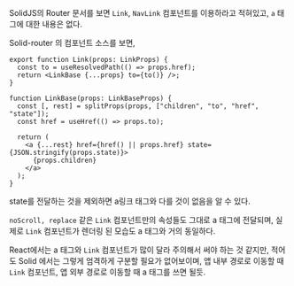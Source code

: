 SolidJS의 Router 문서를 보면 `Link`, `NavLink` 컴포넌트를 이용하라고 적혀있고, `a` 태그에 대한 내용은 없다.

Solid-router 의 컴포넌트 소스를 보면,

```tsx
export function Link(props: LinkProps) {
  const to = useResolvedPath(() => props.href);
  return <LinkBase {...props} to={to()} />;
}

function LinkBase(props: LinkBaseProps) {
  const [, rest] = splitProps(props, ["children", "to", "href", "state"]);
  const href = useHref(() => props.to);

  return (
    <a {...rest} href={href() || props.href} state={JSON.stringify(props.state)}>
      {props.children}
    </a>
  );
}
```

state를 전달하는 것을 제외하면 a링크 태그와 다를 것이 없음을 알 수 있다.

`noScroll, replace` 같은 `Link` 컴포넌트만의 속성들도 그대로 a 태그에 전달되며, 실제로 `Link` 컴포넌트가 렌더링 된 모습도 a 태그와 거의 동일하다.

React에서는 a 태그와 `Link` 컴포넌트가 많이 달라 주의해서 써야 하는 것 같지만, 적어도 Solid 에서는 그렇게 엄격하게 구분할 필요가 없어보이며, 앱 내부 경로로 이동할 때 `Link` 컴포넌트, 앱 외부 경로로 이동할 때 a 태그를 쓰면 될듯.

